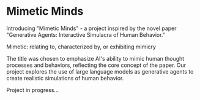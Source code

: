 # Mimetic Minds


Introducing "Mimetic Minds" - a project inspired by the novel paper "Generative Agents: Interactive Simulacra of Human Behavior." 

Mimetic: relating to, characterized by, or exhibiting mimicry

The title was chosen to emphasize AI's ability to mimic human thought processes and behaviors, reflecting the core concept of the paper. Our project explores the use of large language models as generative agents to create realistic simulations of human behavior. 

Project in progress...

